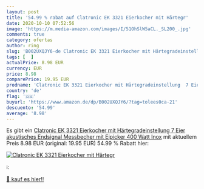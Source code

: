 ```yaml
---
layout: post
title: '54.99 % rabat auf Clatronic EK 3321 Eierkocher mit Härtegr'
date: 2020-10-10 07:52:56
image: 'https://m.media-amazon.com/images/I/51OhSlW5aCL._SL200_.jpg'
comments: true
category: ofertas
author: ring
slug: 'B002UXQJY6-de Clatronic EK 3321 Eierkocher mit Härtegradeinstellung 7...'
tags: [  ]
actualPrice: 8.98 EUR
currency: EUR
price: 8.98
comparePrice: 19.95 EUR
prodname: 'Clatronic EK 3321 Eierkocher mit Härtegradeinstellung  7 Eier   akustisches Endsignal  Messbecher mit Eipicker  400 Watt  Inox'
country: 'de'
flag: '🇩🇪'
buyurl: 'https://www.amazon.de/dp/B002UXQJY6/?tag=tolees0ca-21'
descuento: '54.99'
average: '8.98'
---
```


Es gibt ein [Clatronic EK 3321 Eierkocher mit Härtegradeinstellung  7 Eier   akustisches Endsignal  Messbecher mit Eipicker  400 Watt  Inox](https://www.amazon.de/dp/B002UXQJY6/?tag=tolees0ca-21) mit aktuellem Preis 8.98 EUR (original: 19.95 EUR) 54.99 % Rabatt hier:

[![Clatronic EK 3321 Eierkocher mit Härtegr](https://m.media-amazon.com/images/I/51OhSlW5aCL._SL200_.jpg)](https://www.amazon.de/dp/B002UXQJY6/?tag=tolees0ca-21)

ℹ️:


[🛒 kauf es hier!!](https://www.amazon.de/dp/B002UXQJY6/?tag=tolees0ca-21)
